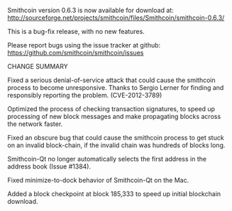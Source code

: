 Smithcoin version 0.6.3 is now available for download at:
  http://sourceforge.net/projects/smithcoin/files/Smithcoin/smithcoin-0.6.3/

This is a bug-fix release, with no new features.

Please report bugs using the issue tracker at github:
  https://github.com/smithcoin/smithcoin/issues

CHANGE SUMMARY

Fixed a serious denial-of-service attack that could cause the
smithcoin process to become unresponsive. Thanks to Sergio Lerner
for finding and responsibly reporting the problem. (CVE-2012-3789)

Optimized the process of checking transaction signatures, to
speed up processing of new block messages and make propagating
blocks across the network faster.

Fixed an obscure bug that could cause the smithcoin process to get
stuck on an invalid block-chain, if the invalid chain was
hundreds of blocks long.

Smithcoin-Qt no longer automatically selects the first address
in the address book (Issue #1384).

Fixed minimize-to-dock behavior of Smithcoin-Qt on the Mac.

Added a block checkpoint at block 185,333 to speed up initial
blockchain download.
